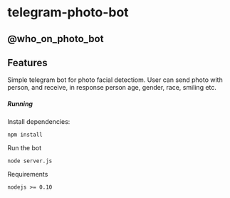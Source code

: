 # telegram-photo-bot 
@who_on_photo_bot
-----------------

Features
--------
Simple telegram bot for photo facial detectiom. User can send photo with person, and receive, in response person age, gender, race, smiling etc.

##### Running

Install dependencies:

    npm install

Run the bot

    node server.js

Requirements 

    nodejs >= 0.10
    
